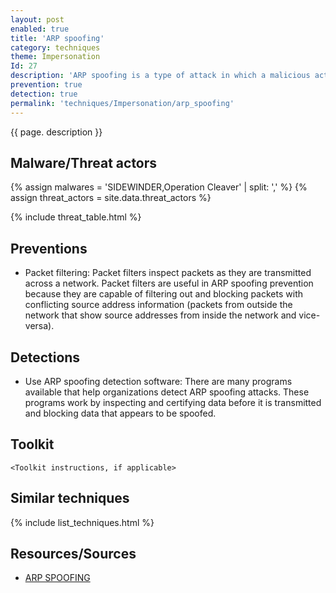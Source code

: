 ```yaml
---
layout: post
enabled: true
title: 'ARP spoofing'
category: techniques
theme: Impersonation
Id: 27
description: 'ARP spoofing is a type of attack in which a malicious actor sends falsified ARP (Address Resolution Protocol) messages over a local area network. This results in the linking of an attacker’s MAC address with the IP address of a legitimate computer or server on the network. Once the attacker’s MAC address is connected to an authentic IP address, the attacker will begin receiving any data that is intended for that IP address. ARP spoofing can enable malicious parties to intercept, modify or even stop data in-transit. ARP spoofing attacks can only occur on local area networks that utilize the Address Resolution Protocol.'
prevention: true
detection: true
permalink: 'techniques/Impersonation/arp_spoofing'
---
```

{{ page. description }}

## Malware/Threat actors

{% assign malwares = 'SIDEWINDER,Operation Cleaver' | split: ',' %}
{% assign threat_actors = site.data.threat_actors %}

{% include threat_table.html %}

## Preventions

* Packet filtering: Packet filters inspect packets as they are transmitted across a network. Packet filters are useful in ARP spoofing prevention because they are capable of filtering out and blocking packets with conflicting source address information (packets from outside the network that show source addresses from inside the network and vice-versa).

## Detections

* Use ARP spoofing detection software: There are many programs available that help organizations detect ARP spoofing attacks. These programs work by inspecting and certifying data before it is transmitted and blocking data that appears to be spoofed.

## Toolkit

`<Toolkit instructions, if applicable>`

## Similar techniques

{% include list_techniques.html %}


## Resources/Sources

* [ARP SPOOFING](https://www.veracode.com/security/arp-spoofing)
